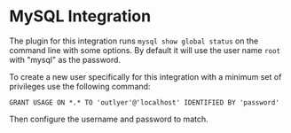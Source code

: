 # MySQL Integration

The plugin for this integration runs `mysql show global status` on the command line with some options. By default it will use
the user name `root` with "mysql" as the password.

To create a new user specifically for this integration with a minimum set of privileges use the following command:

```
GRANT USAGE ON *.* TO 'outlyer'@'localhost' IDENTIFIED BY 'password'
```

Then configure the username and password to match.
